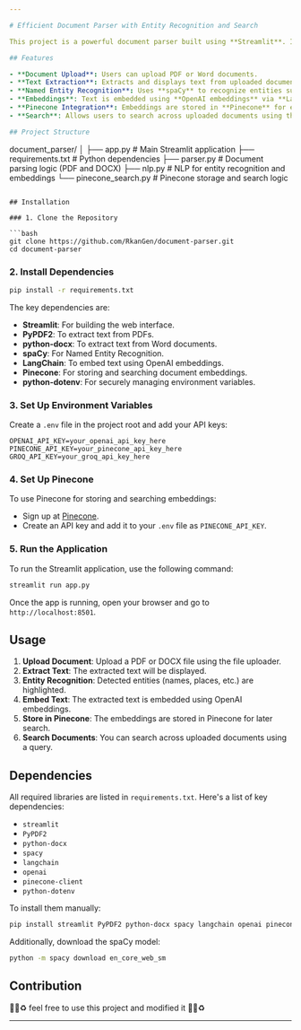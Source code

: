 ```yaml
---

# Efficient Document Parser with Entity Recognition and Search

This project is a powerful document parser built using **Streamlit**. It supports PDF and Word document uploads, performs **Named Entity Recognition (NER)** using **spaCy**, embeds text using **OpenAI embeddings** via **LangChain**, and stores and searches document embeddings using **Pinecone**.

## Features

- **Document Upload**: Users can upload PDF or Word documents.
- **Text Extraction**: Extracts and displays text from uploaded documents.
- **Named Entity Recognition**: Uses **spaCy** to recognize entities such as names, places, dates, and more.
- **Embeddings**: Text is embedded using **OpenAI embeddings** via **LangChain**.
- **Pinecone Integration**: Embeddings are stored in **Pinecone** for efficient storage and semantic search.
- **Search**: Allows users to search across uploaded documents using the stored embeddings.

## Project Structure

```
document_parser/
│
├── app.py                  # Main Streamlit application
├── requirements.txt        # Python dependencies
├── parser.py               # Document parsing logic (PDF and DOCX)
├── nlp.py                  # NLP for entity recognition and embeddings
└── pinecone_search.py       # Pinecone storage and search logic
```

## Installation

### 1. Clone the Repository

```bash
git clone https://github.com/RkanGen/document-parser.git
cd document-parser
```

### 2. Install Dependencies

```bash
pip install -r requirements.txt
```

The key dependencies are:
- **Streamlit**: For building the web interface.
- **PyPDF2**: To extract text from PDFs.
- **python-docx**: To extract text from Word documents.
- **spaCy**: For Named Entity Recognition.
- **LangChain**: To embed text using OpenAI embeddings.
- **Pinecone**: For storing and searching document embeddings.
- **python-dotenv**: For securely managing environment variables.

### 3. Set Up Environment Variables

Create a `.env` file in the project root and add your API keys:

```
OPENAI_API_KEY=your_openai_api_key_here
PINECONE_API_KEY=your_pinecone_api_key_here
GROQ_API_KEY=your_groq_api_key_here
```

### 4. Set Up Pinecone

To use Pinecone for storing and searching embeddings:
- Sign up at [Pinecone](https://www.pinecone.io/).
- Create an API key and add it to your `.env` file as `PINECONE_API_KEY`.

### 5. Run the Application

To run the Streamlit application, use the following command:

```bash
streamlit run app.py
```

Once the app is running, open your browser and go to `http://localhost:8501`.

## Usage

1. **Upload Document**: Upload a PDF or DOCX file using the file uploader.
2. **Extract Text**: The extracted text will be displayed.
3. **Entity Recognition**: Detected entities (names, places, etc.) are highlighted.
4. **Embed Text**: The extracted text is embedded using OpenAI embeddings.
5. **Store in Pinecone**: The embeddings are stored in Pinecone for later search.
6. **Search Documents**: You can search across uploaded documents using a query.


## Dependencies

All required libraries are listed in `requirements.txt`. Here's a list of key dependencies:
- `streamlit`
- `PyPDF2`
- `python-docx`
- `spacy`
- `langchain`
- `openai`
- `pinecone-client`
- `python-dotenv`

To install them manually:

```bash
pip install streamlit PyPDF2 python-docx spacy langchain openai pinecone-client python-dotenv
```

Additionally, download the spaCy model:

```bash
python -m spacy download en_core_web_sm
```

## Contribution
 💖✅♻ feel free to use this project and modified it    💖✅♻

---
```


